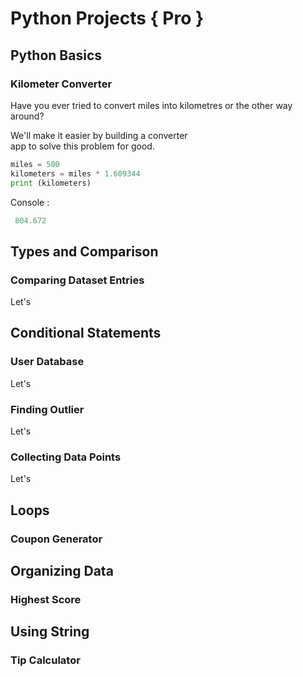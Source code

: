 # Python Projects { Pro }

## Python Basics

### Kilometer Converter
 Have you ever tried to convert miles into 
 kilometres or the other way around?

 We'll make it easier by building a converter  
 app to solve this problem for good.

 ```python
 miles = 500
 kilometers = miles * 1.609344
 print (kilometers)
```
 Console :
```python
 804.672 
```

## Types and Comparison

### Comparing Dataset Entries
 Let's

## Conditional Statements

### User Database 
 Let's

### Finding Outlier
 Let's

### Collecting Data Points
 Let's 

## Loops

### Coupon Generator 

## Organizing Data

### Highest Score

## Using String

### Tip Calculator 

